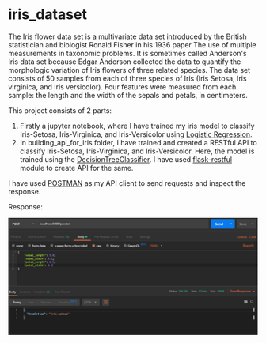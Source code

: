 # iris_dataset

The Iris flower data set is a multivariate data set introduced by the British statistician and biologist Ronald Fisher in his 1936 paper The use of multiple measurements in taxonomic problems. It is sometimes called Anderson's Iris data set because Edgar Anderson collected the data to quantify the morphologic variation of Iris flowers of three related species. The data set consists of 50 samples from each of three species of Iris (Iris Setosa, Iris virginica, and Iris versicolor). Four features were measured from each sample: the length and the width of the sepals and petals, in centimeters.

This project consists of 2 parts:
1. Firstly a jupyter notebook, where I have trained my iris model to classify Iris-Setosa, Iris-Virginica, and Iris-Versicolor using [Logistic Regression](https://scikit-learn.org/stable/modules/generated/sklearn.linear_model.LogisticRegression.html).
2. In building_api_for_iris folder, I have trained and created a RESTful API to classify Iris-Setosa, Iris-Virginica, and Iris-Versicolor. Here, the model is trained using the [DecisionTreeClassifier](https://scikit-learn.org/stable/modules/generated/sklearn.tree.DecisionTreeClassifier.html). I have used [flask-restful](https://flask-restful.readthedocs.io/en/latest/) module to create API for the same.

I have used [POSTMAN](https://www.getpostman.com/) as my API client to send requests and inspect the response.

Response:

![Postman Response](/building_api_for_iris/response_from_postman.png)
